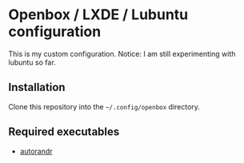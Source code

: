 # Openbox / LXDE / Lubuntu configuration

This is my custom configuration. Notice: I am still experimenting with lubuntu so far.

## Installation

Clone this repository into the `~/.config/openbox` directory.


## Required executables

- [autorandr](https://github.com/wertarbyte/autorandr)
